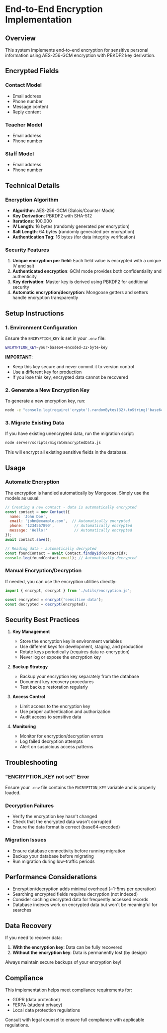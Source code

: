 # End-to-End Encryption Implementation

## Overview

This system implements end-to-end encryption for sensitive personal information using AES-256-GCM encryption with PBKDF2 key derivation.

## Encrypted Fields

### Contact Model
- Email address
- Phone number
- Message content
- Reply content

### Teacher Model
- Email address
- Phone number

### Staff Model
- Email address
- Phone number

## Technical Details

### Encryption Algorithm
- **Algorithm**: AES-256-GCM (Galois/Counter Mode)
- **Key Derivation**: PBKDF2 with SHA-512
- **Iterations**: 100,000
- **IV Length**: 16 bytes (randomly generated per encryption)
- **Salt Length**: 64 bytes (randomly generated per encryption)
- **Authentication Tag**: 16 bytes (for data integrity verification)

### Security Features
1. **Unique encryption per field**: Each field value is encrypted with a unique IV and salt
2. **Authenticated encryption**: GCM mode provides both confidentiality and authenticity
3. **Key derivation**: Master key is derived using PBKDF2 for additional security
4. **Automatic encryption/decryption**: Mongoose getters and setters handle encryption transparently

## Setup Instructions

### 1. Environment Configuration

Ensure the `ENCRYPTION_KEY` is set in your `.env` file:

```bash
ENCRYPTION_KEY=your-base64-encoded-32-byte-key
```

**IMPORTANT**:
- Keep this key secure and never commit it to version control
- Use a different key for production
- If you lose this key, encrypted data cannot be recovered

### 2. Generate a New Encryption Key

To generate a new encryption key, run:

```bash
node -e "console.log(require('crypto').randomBytes(32).toString('base64'))"
```

### 3. Migrate Existing Data

If you have existing unencrypted data, run the migration script:

```bash
node server/scripts/migrateEncryptedData.js
```

This will encrypt all existing sensitive fields in the database.

## Usage

### Automatic Encryption

The encryption is handled automatically by Mongoose. Simply use the models as usual:

```javascript
// Creating a new contact - data is automatically encrypted
const contact = new Contact({
  name: 'John Doe',
  email: 'john@example.com',  // Automatically encrypted
  phone: '1234567890',         // Automatically encrypted
  message: 'Hello!'            // Automatically encrypted
});
await contact.save();

// Reading data - automatically decrypted
const foundContact = await Contact.findById(contactId);
console.log(foundContact.email); // Automatically decrypted
```

### Manual Encryption/Decryption

If needed, you can use the encryption utilities directly:

```javascript
import { encrypt, decrypt } from './utils/encryption.js';

const encrypted = encrypt('sensitive data');
const decrypted = decrypt(encrypted);
```

## Security Best Practices

1. **Key Management**
   - Store the encryption key in environment variables
   - Use different keys for development, staging, and production
   - Rotate keys periodically (requires data re-encryption)
   - Never log or expose the encryption key

2. **Backup Strategy**
   - Backup your encryption key separately from the database
   - Document key recovery procedures
   - Test backup restoration regularly

3. **Access Control**
   - Limit access to the encryption key
   - Use proper authentication and authorization
   - Audit access to sensitive data

4. **Monitoring**
   - Monitor for encryption/decryption errors
   - Log failed decryption attempts
   - Alert on suspicious access patterns

## Troubleshooting

### "ENCRYPTION_KEY not set" Error
Ensure your `.env` file contains the `ENCRYPTION_KEY` variable and is properly loaded.

### Decryption Failures
- Verify the encryption key hasn't changed
- Check that the encrypted data wasn't corrupted
- Ensure the data format is correct (base64-encoded)

### Migration Issues
- Ensure database connectivity before running migration
- Backup your database before migrating
- Run migration during low-traffic periods

## Performance Considerations

- Encryption/decryption adds minimal overhead (~1-5ms per operation)
- Searching encrypted fields requires decryption (not indexed)
- Consider caching decrypted data for frequently accessed records
- Database indexes work on encrypted data but won't be meaningful for searches

## Data Recovery

If you need to recover data:

1. **With the encryption key**: Data can be fully recovered
2. **Without the encryption key**: Data is permanently lost (by design)

Always maintain secure backups of your encryption key!

## Compliance

This implementation helps meet compliance requirements for:
- GDPR (data protection)
- FERPA (student privacy)
- Local data protection regulations

Consult with legal counsel to ensure full compliance with applicable regulations.
